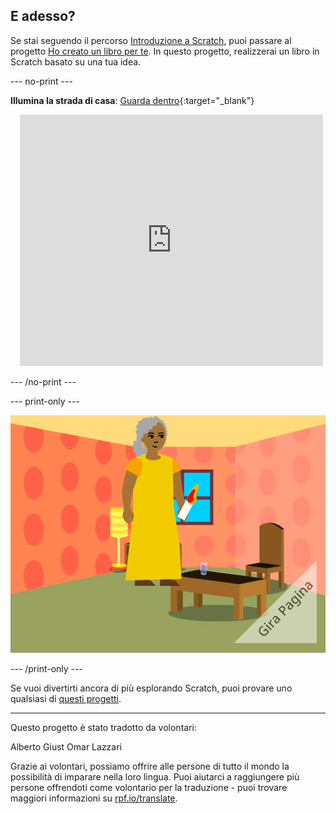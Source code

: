 ## E adesso?

Se stai seguendo il percorso [Introduzione a Scratch](https://projects.raspberrypi.org/it-IT/pathway/scratch-intro), puoi passare al progetto [Ho creato un libro per te](https://projects.raspberrypi.org/it-IT/projects/i-made-you-a-book). In questo progetto, realizzerai un libro in Scratch basato su una tua idea.

--- no-print ---

**Illumina la strada di casa**: [Guarda dentro](https://scratch.mit.edu/projects/948014520/editor){:target="_blank"}
<div class="scratch-preview" style="margin-left: 15px;">
  <iframe allowtransparency="true" width="485" height="402" src="https://scratch.mit.edu/projects/embed/948014520/?autostart=false" frameborder="0"></iframe>
</div>

--- /no-print ---

--- print-only ---

![Un progetto 'Ho creato un libro per te'.](images/book-cover.png)

--- /print-only ---

Se vuoi divertirti ancora di più esplorando Scratch, puoi provare uno qualsiasi di [questi progetti](https://projects.raspberrypi.org/it-IT/projects?software%5B%5D=scratch&curriculum%5B%5D=%201).

***

Questo progetto è stato tradotto da volontari:

Alberto Giust
Omar Lazzari

Grazie ai volontari, possiamo offrire alle persone di tutto il mondo la possibilità di imparare nella loro lingua. Puoi aiutarci a raggiungere più persone offrendoti come volontario per la traduzione - puoi trovare maggiori informazioni su [rpf.io/translate](https://rpf.io/translate).

